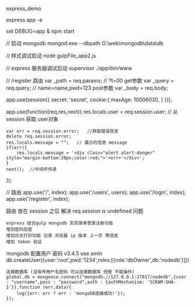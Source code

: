 
express_demo

express app -e

set DEBUG=app & npm start

// 启动 mongodb
mongod.exe --dbpath G:\web\mongodb\data\db

// 样式调试启动
node gulpFile_app2.js

// express 服务器调试启动
supervisor ./app/bin/www

// /register 路由
var _path = req.params;
// ?t=00 get参数
var _query = req.query;
// name=name,pwd=123 post参数
var _body = req.body;

app.use(session({
    secret: 'secret',
    cookie:{
        maxAge: 1000*60*30,
    }
}));

app.use(function(req,res,next){
    res.locals.user = req.session.user;   // 从session 获取 user对象

    var err = req.session.error;   //获取错误信息
    delete req.session.error;
    res.locals.message = "";   // 展示的信息 message
    if(err){
        res.locals.message = '<div class="alert alert-danger" style="margin-bottom:20px;color:red;">'+err+'</div>';
    }
    next();  //中间件传递
});

// 路由
app.use('/', index);
app.use('/users', users);
app.use('/login', index);
app.use('/register', index);

路由 放在 session 之后 解决 req.session is undefined 问题

    express 结合gulp mongodb 实现简单登录注册功能
    增加密码加密
    增加日志打印功能 记录 浏览器 ip 版本 上一页 等信息
    增加 token 验证

mongodb 配置用户 密码 v3.4.5
    use amin
    db.createUser({user:'root',pwd:'1234',roles:[{role:'dbOwner',db:'nodedb'}]})

    连接数据库 (没有传用户名密码 可以连接数据库 但是 不能操作)
    global.db = mongoose.connect("mongodb://127.0.0.1:27017/nodedb",{user : "username",pass : "password",auth : {authMechanism: 'SCRAM-SHA-1'}},function (err,data){
        log({err: err ? err : 'mongoDB连接成功!'});
    });
